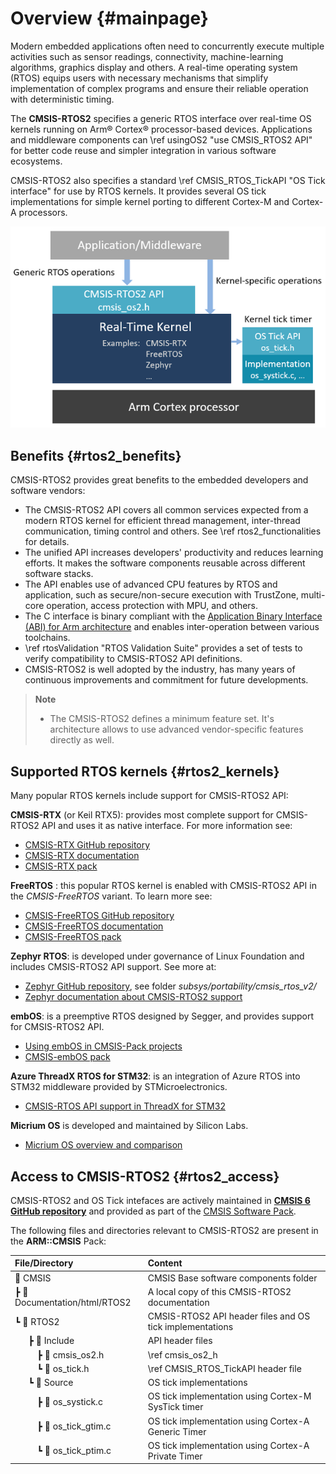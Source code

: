 ﻿# Overview {#mainpage}

Modern embedded applications often need to concurrently execute multiple activities such as sensor readings, connectivity, machine-learning algorithms, graphics display and others. A real-time operating system (RTOS) equips users with necessary mechanisms that simplify implementation of complex programs and ensure their reliable operation with deterministic timing.

The **CMSIS-RTOS2** specifies a generic RTOS interface over real-time OS kernels running on Arm&reg; Cortex&reg; processor-based devices. Applications and middleware components can \ref usingOS2 "use CMSIS_RTOS2 API" for better code reuse and simpler integration in various software ecosystems.

CMSIS-RTOS2 also specifies a standard \ref CMSIS_RTOS_TickAPI "OS Tick interface" for use by RTOS kernels. It provides several OS tick implementations for simple kernel porting to different Cortex-M and Cortex-A processors.

![CMSIS-RTOS2 interface](./images/cmsis_rtos2_overview.png)

## Benefits {#rtos2_benefits}

CMSIS-RTOS2 provides great benefits to the embedded developers and software vendors:

 - The CMSIS-RTOS2 API covers all common services expected from a modern RTOS kernel for efficient thread management, inter-thread communication, timing control and others. See \ref rtos2_functionalities for details.
 - The unified API increases developers' productivity and reduces learning efforts. It makes the software components reusable across different software stacks.
 - The API enables use of advanced CPU features by RTOS and application, such as secure/non-secure execution with TrustZone, multi-core operation, access protection with MPU, and others.
 - The C interface is binary compliant with the [Application Binary Interface (ABI) for Arm architecture](https://github.com/ARM-software/abi-aa/) and enables inter-operation between various toolchains.
 - \ref rtosValidation "RTOS Validation Suite" provides a set of tests to verify compatibility to CMSIS-RTOS2 API definitions.
 - CMSIS-RTOS2 is well adopted by the industry, has many years of continuous improvements and commitment for future developments.

> **Note**
> - The CMSIS-RTOS2 defines a minimum feature set. It's architecture allows to use advanced vendor-specific features directly as well.

## Supported RTOS kernels {#rtos2_kernels}

Many popular RTOS kernels include support for CMSIS-RTOS2 API:

**CMSIS-RTX** (or Keil RTX5): provides most complete support for CMSIS-RTOS2 API and uses it as native interface. For more information see:

 - [CMSIS-RTX GitHub repository](https://github.com/ARM-software/CMSIS-RTX)
 - [CMSIS-RTX documentation](https://arm-software.github.io/CMSIS-RTX/)
 - [CMSIS-RTX pack](https://www.keil.arm.com/packs/cmsis-rtx-arm/versions/)

**FreeRTOS** : this popular RTOS kernel is enabled with CMSIS-RTOS2 API in the *CMSIS-FreeRTOS* variant. To learn more see:

 - [CMSIS-FreeRTOS GitHub repository](https://github.com/ARM-software/CMSIS-FreeRTOS)
 - [CMSIS-FreeRTOS documentation](https://arm-software.github.io/CMSIS-FreeRTOS/)
 - [CMSIS-FreeRTOS pack](https://www.keil.arm.com/packs/cmsis-freertos-arm/versions/)

**Zephyr RTOS**: is developed under governance of Linux Foundation and includes CMSIS-RTOS2 API support. See more at:

 - [Zephyr GitHub repository](https://github.com/zephyrproject-rtos/zephyr), see folder *subsys/portability/cmsis_rtos_v2/*
 - [Zephyr documentation about CMSIS-RTOS2 support](https://docs.zephyrproject.org/latest/services/portability/cmsis_rtos_v2.html)

**embOS**: is a preemptive RTOS designed by Segger, and provides support for CMSIS-RTOS2 API.

 - [Using embOS in CMSIS-Pack projects](https://wiki.segger.com/Using_embOS_in_CMSIS-Pack_projects)
 - [CMSIS-embOS pack](https://www.keil.arm.com/packs/cmsis-embos-segger/versions/)

**Azure ThreadX RTOS for STM32**: is an integration of Azure RTOS into STM32 middleware provided by STMicroelectronics.

 - [CMSIS-RTOS API support in ThreadX for STM32](https://wiki.st.com/stm32mcu/wiki/Introduction_to_THREADX#CMSIS-RTOS_API_Support)

**Micrium OS** is developed and maintained by Silicon Labs.

 - [Micrium OS overview and comparison](https://www.silabs.com/developers/rtos)

## Access to CMSIS-RTOS2 {#rtos2_access}

CMSIS-RTOS2 and OS Tick intefaces are actively maintained in [**CMSIS 6 GitHub repository**](https://github.com/ARM-software/CMSIS_6) and provided as part of the [CMSIS Software Pack](../General/cmsis_pack.html).

The following files and directories relevant to CMSIS-RTOS2 are present in the **ARM::CMSIS** Pack:

File/Directory                        | Content
:-------------------------------------|:----------------------------------------------------
📂 CMSIS                              | CMSIS Base software components folder
 ┣ 📂 Documentation/html/RTOS2        | A local copy of this CMSIS-RTOS2 documentation
 ┗ 📂 RTOS2                           | CMSIS-RTOS2 API header files and OS tick implementations
&emsp;&nbsp; ┣ 📂 Include             | API header files
&emsp;&emsp;&nbsp; ┣ 📄 cmsis_os2.h    | \ref cmsis_os2_h
&emsp;&emsp;&nbsp; ┗ 📄 os_tick.h      | \ref CMSIS_RTOS_TickAPI header file
&emsp;&nbsp; ┗ 📂 Source               | OS tick implementations
&emsp;&emsp;&nbsp; ┣ 📄 os_systick.c   | OS tick implementation using Cortex-M SysTick timer
&emsp;&emsp;&nbsp; ┣ 📄 os_tick_gtim.c | OS tick implementation using Cortex-A Generic Timer
&emsp;&emsp;&nbsp; ┗ 📄 os_tick_ptim.c | OS tick implementation using Cortex-A Private Timer
